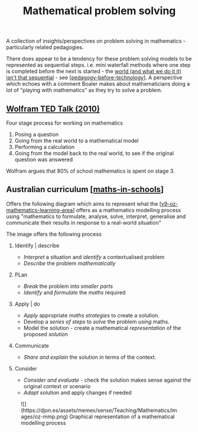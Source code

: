 ﻿---
backlinks:
- title: Technologies for teaching mathematics
  url: /sense/Teaching/Mathematics/technologies-for-teaching-mathematics.html
title: Mathematical problem solving
---
A collection of insights/perspectives on problem solving in mathematics - particularly related pedagogies.

There does appear to be a tendency for these problem solving models to be represented as sequential steps. i.e. mini waterfall methods where one step is completed before the next is started - the [world (and what we do it it) isn't that sequential](https://djon.es/blog/2016/09/11/which-comes-first-pedagogy-or-technology/) - see [[pedagogy-before-technology]]. A perspective which echoes with a comment Boaler makes about mathematicians doing a lot of "playing with mathematics" as they try to solve a problem.


## [Wolfram TED Talk (2010)](https://www.ted.com/talks/conrad_wolfram_teaching_kids_real_math_with_computers/transcript)

Four stage process for working on mathematics

1. Posing a question
2. Going from the real world to a mathematical model
3. Performing a calculation
4. Going from the model back to the real world, to see if the original question was answered

Wolfram argues that 80% of school mathematics is spent on stage 3.

## Australian curriculum [[maths-in-schools]]

Offers the following diagram which aims to represent what the [[v9-oz-mathematics-learning-area]] offers as a mathematics modelling process using "mathematics to formulate, analyse, solve, interpret, generalise and communicate their results in response to a real-world situation"

The image offers the following process

1. Identify | describe

    - _Interpret_ a situation and _identify_ a contextualised problem
    - _Describe_ the problem _mathematically_

2. PLan

    - _Break_ the problem into _smaller parts_
    - _Identify_ and _formulate_ the _maths_ required

3. Apply | do

    - _Apply_ appropriate _maths strategies_ to create a solution.
    - Develop a _series of steps_ to _solve_ the problem _using_ maths.
    - Model the solution - create a mathematical _representation_ of the proposed _solution_

4. Communicate

    - _Share and explain_ the solution in terms of the context.
    
5. Consider

    - _Consider and evaluate_ - check the solution makes sense against the original context or scenario
    - _Adapt_ solution and apply changes if needed

<figure markdown>
![](https://djon.es/assets/memex/sense/Teaching/Mathematics/images/oz-mmp.png)
<caption>Graphical representation of a mathematical modelling process</caption>
</figure>


[//begin]: # "Autogenerated link references for markdown compatibility"
[pedagogy-before-technology]: ../../Design/pedagogy-before-technology "Pedagogy before technology"
[maths-in-schools]: maths-in-schools "Maths in Schools Online: Year 7 - 10 course"
[v9-oz-mathematics-learning-area]: ../Curriculum/v9-oz-mathematics-learning-area "Mathematics learning area - Australian Curriculum v9"
[//end]: # "Autogenerated link references"